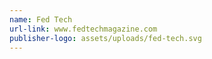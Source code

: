 ```yaml
---
name: Fed Tech
url-link: www.fedtechmagazine.com
publisher-logo: assets/uploads/fed-tech.svg
---
```

